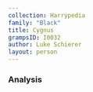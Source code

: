 ```yaml
---
collection: Harrypedia
family: "Black"
title: Cygnus
grampsID: I0032
author: Luke Schierer
layout: person
---
```


### Analysis
